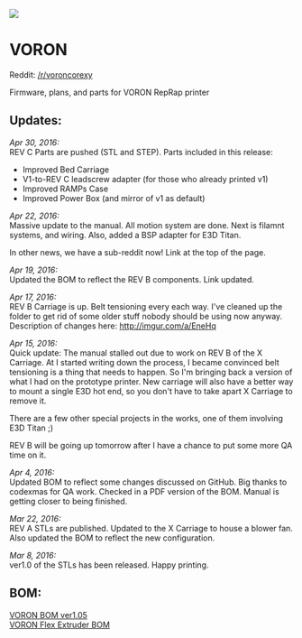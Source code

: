 
![](https://raw.githubusercontent.com/mzbotreprap/VORON/master/Resources/img/mz_logo_color.png)
# VORON  

Reddit: [/r/voroncorexy](https://www.reddit.com/r/voroncorexy/)

Firmware, plans, and parts for VORON RepRap printer

## Updates:  

_Apr 30, 2016:_  
REV C Parts are pushed (STL and STEP). Parts included in this release:  
- Improved Bed Carriage  
- V1-to-REV C leadscrew adapter (for those who already printed v1)  
- Improved RAMPs Case  
- Improved Power Box (and mirror of v1 as default)  

_Apr 22, 2016:_  
Massive update to the manual. All motion system are done. Next is filamnt systems, and wiring. 
Also, added a BSP adapter for E3D Titan.

In other news, we have a sub-reddit now! Link at the top of the page.

_Apr 19, 2016:_  
Updated the BOM to reflect the REV B components. Link updated.

_Apr 17, 2016:_  
REV B Carriage is up. Belt tensioning every each way. I've cleaned up the folder to get rid of some older stuff nobody should be using now anyway.  
Description of changes here: http://imgur.com/a/EneHq

_Apr 15, 2016:_  
Quick update: The manual stalled out due to work on REV B of the X Carriage. At I started writing down the process, I became convinced belt tensioning is a thing that needs to happen. So I'm bringing back a version of what I had on the prototype printer. New carriage will also have a better way to mount a single E3D hot end, so you don't have to take apart X Carriage to remove it.

There are a few other special projects in the works, one of them involving E3D Titan ;)  

REV B will be going up tomorrow after I have a chance to put some more QA time on it.  

_Apr  4, 2016:_  
Updated BOM to reflect some changes discussed on GitHub. Big thanks to codexmas for QA work. Checked in a PDF version of the BOM. Manual is getting closer to being finished.

_Mar 22, 2016:_  
REV A STLs are published. Updated to the X Carriage to house a blower fan. Also updated the BOM to reflect the new configuration.

_Mar 8, 2016:_  
ver1.0 of the STLs has been released. Happy printing.

## BOM:  

[VORON BOM ver1.05](https://docs.google.com/spreadsheets/d/150UXlhLpZNloG9lh2HoRCPmifi2T9qeGDGSNL4KMLVk/edit#gid=1645831751)  
[VORON Flex Extruder BOM](https://docs.google.com/spreadsheets/d/16CWPB2oTK9FKjAUDDWl0jZJUkDyqz0WzneBYv2D0PWs/edit#gid=1031735707)
